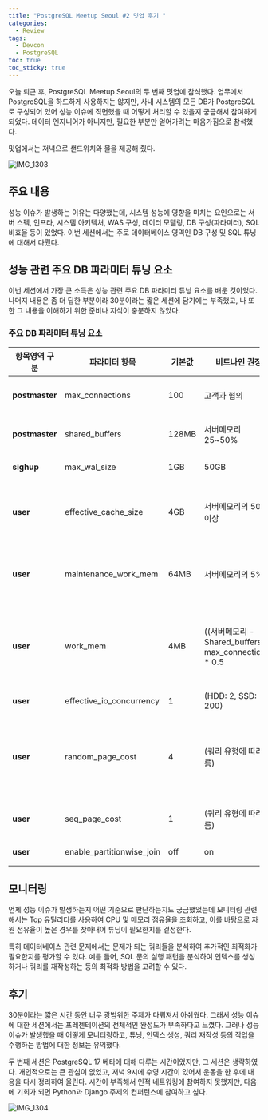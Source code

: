 ```yaml
---
title: "PostgreSQL Meetup Seoul #2 밋업 후기 "
categories:
  - Review
tags:
  - Devcon
  - PostgreSQL
toc: true
toc_sticky: true
---
```


오늘 퇴근 후, PostgreSQL Meetup Seoul의 두 번째 밋업에 참석했다. 업무에서 PostgreSQL을 하드하게 사용하지는 않지만, 사내 시스템의 모든 DB가 PostgreSQL로 구성되어 있어 성능 이슈에 직면했을 때 어떻게 처리할 수 있을지 궁금해서 참여하게 되었다. 데이터 엔지니어가 아니지만, 필요한 부분만 얻어가려는 마음가짐으로 참석했다. 

밋업에서는 저녁으로 샌드위치와 물을 제공해 줬다. 

![IMG_1303](https://github.com/sungbinlee/sungbinlee.github.io/assets/52542229/e6325985-b0fc-46e6-bb60-3965adb2fb1a)

## 주요 내용

성능 이슈가 발생하는 이유는 다양했는데, 시스템 성능에 영향을 미치는 요인으로는 서버 스펙, 인프라, 시스템 아키텍처, WAS 구성, 데이터 모델링, DB 구성(파라미터), SQL 비효율 등이 있었다. 이번 세션에서는 주로 데이터베이스 영역인 DB 구성 및 SQL 튜닝에 대해서 다뤘다.

## 성능 관련 주요 DB 파라미터 튜닝 요소

이번 세션에서 가장 큰 소득은 성능 관련 주요 DB 파라미터 튜닝 요소를 배운 것이었다. 나머지 내용은 좀 더 딥한 부분이라 30분이라는 짧은 세션에 담기에는 부족했고, 나 또한 그 내용을 이해하기 위한 준비나 지식이 충분하지 않았다.

### 주요 DB 파라미터 튜닝 요소

| 항목영역 구분     | 파라미터 항목       | 기본값  | 비트나인 권장 | 설명                                                                                                                                  |
|------------------|--------------------|-------|-------------|---------------------------------------------------------------------------------------------------------------------------------------|
| **postmaster**    | max_connections    | 100   | 고객과 협의     | 데이터베이스 서버에 대한 최대 동시 연결 수를 결정합니다.                                                                                                     |
| **postmaster**    | shared_buffers     | 128MB | 서버메모리 25~50% | 서버에 사용할 공유 메모리 사이즈 (메모리의 25-50% 권장)                                                                                             |
| **sighup**        | max_wal_size       | 1GB   | 50GB         | WAL의 보관 유지 최대 사이즈를 설정합니다.                                                                                                                 |
| **user**          | effective_cache_size | 4GB   | 서버메모리의 50% 이상 | 디스크 캐시 크기에 대한 플래너가 작업할 메모리 설정, 높을수록 인덱스 스캔 가능성 향상 (가용 메모리의 50-75%)                                                           |
| **user**          | maintenance_work_mem | 64MB  | 서버메모리의 5%  | 유지 보수 작업(VACUUM, Create Index, Alter Table 등)에 사용할 메모리 사이즈 (사용 가능 메모리의 약 10% 권장)                                                  |
| **user**          | work_mem           | 4MB   | ((서버메모리 - Shared_buffers) / max_connections) * 0.5 | 세션별 쿼리 작업에 사용할 최대 메모리 사이즈, 정렬 및 해시테이블에 사용 ((서버메모리 - Shared_buffers) / max_connections) * 0.5 권장                       |
| **user**          | effective_io_concurrency | 1     | (HDD: 2, SSD: 200) | I/O 병렬 처리 가능성을 높이기 위한 설정                                                                                                                     |
| **user**          | random_page_cost   | 4     | (쿼리 유형에 따라 다름) | 풀 스캔보다 인덱스 스캔을 유도하기 위해 cost 값을 낮추어 설정 (일반적으로 random_page_cost=2.0 또는 1.1로 설정하여 옵티마이저에게 인덱스 스캔을 더 유도하기 위함)              |
| **user**          | seq_page_cost      | 1     | (쿼리 유형에 따라 다름) | 인덱스 스캔보다 풀 스캔이 유리하다고 판단되는 경우 cost 값을 낮추어 설정                                                                                             |
| **user**          | enable_partitionwise_join | off   | on          | 파티션 성능 향상을 위해 파티션 조인을 활성화                                                                                                                |

## 모니터링

언제 성능 이슈가 발생하는지 어떤 기준으로 판단하는지도 궁금했었는데 모니터링 관련해서는 Top 유틸리티를 사용하여 CPU 및 메모리 점유율을 조회하고, 이를 바탕으로 자원 점유율이 높은 경우를 찾아내어 튜닝이 필요한지를 결정한다. 

특히 데이터베이스 관련 문제에서는 문제가 되는 쿼리들을 분석하여 추가적인 최적화가 필요한지를 평가할 수 있다. 예를 들어, SQL 문의 실행 패턴을 분석하여 인덱스를 생성하거나 쿼리를 재작성하는 등의 최적화 방법을 고려할 수 있다.

## 후기

30분이라는 짧은 시간 동안 너무 광범위한 주제가 다뤄져서 아쉬웠다. 그래서 성능 이슈에 대한 세션에서는 프레젠테이션의 전체적인 완성도가 부족하다고 느꼈다. 그러나 성능 이슈가 발생했을 때 어떻게 모니터링하고, 튜닝, 인덱스 생성, 쿼리 재작성 등의 작업을 수행하는 방법에 대한 정보는 유익했다. 

두 번째 세션은 PostgreSQL 17 베타에 대해 다루는 시간이었지만, 그 세션은 생략하였다. 개인적으로는 큰 관심이 없었고, 저녁 9시에 수영 시간이 있어서 운동을 한 후에 내용을 다시 정리하여 올린다. 시간이 부족해서 인적 네트워킹에 참여하지 못했지만, 다음에 기회가 되면 Python과 Django 주제의 컨퍼런스에 참여하고 싶다.

![IMG_1304](https://github.com/sungbinlee/sungbinlee.github.io/assets/52542229/34842706-0089-44aa-a246-a44bbc40b6f9)
